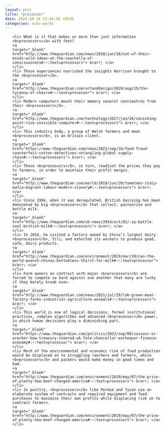 ```yaml
---
layout: post
title: "processor"
date: 2023-10-10 12:34:56 +0530
categories: auto-words
---
```

<ol>

    <li> What is it that makes us more than just information <b>processors</b> with feet?
    <a 
    target="_blank" 
    href="http://www.theguardian.com/news/2018/jun/19/out-of-their-minds-wild-ideas-at-the-coachella-of-consciousness#:~:text=processors"> &rarr; </a>
    </li>
    <li> Those experiences nourished the insights Harrison brought to the <b>processor</b>.
    <a 
    target="_blank" 
    href="http://www.theguardian.com/artanddesign/2020/aug/25/the-tyranny-of-chairs#:~:text=processor"> &rarr; </a>
    </li>
    <li> Modern computers mount their memory several centimetres from their <b>processors</b>.
    <a 
    target="_blank" 
    href="http://www.theguardian.com/technology/2017/jan/26/vanishing-point-rise-invisible-computer#:~:text=processors"> &rarr; </a>
    </li>
    <li> This industry body, a group of Welsh farmers and meat <b>processors</b>, is an Oritain client.
    <a 
    target="_blank" 
    href="https://www.theguardian.com/news/2021/sep/16/food-fraud-counterfeit-cotton-detectives-untangling-global-supply-chain#:~:text=processors"> &rarr; </a>
    </li>
    <li> Those <b>processors</b>, in turn, readjust the prices they pay to farmers, in order to maintain their profit margin.
    <a 
    target="_blank" 
    href="http://www.theguardian.com/world/2019/jun/20/tomatoes-italy-mafia-migrant-labour-modern-slavery#:~:text=processors"> &rarr; </a>
    </li>
    <li> Since 1994, when it was deregulated, British dairying has been dominated by big <b>processors</b> that collect, pasteurise and bottle milk.
    <a 
    target="_blank" 
    href="http://www.theguardian.com/uk-news/2014/oct/02/-sp-battle-soul-british-milk#:~:text=processors"> &rarr; </a>
    </li>
    <li> In 2014, he visited a factory owned by China’s largest dairy <b>processor</b>, Yili, and exhorted its workers to produce good, safe, dairy products.
    <a 
    target="_blank" 
    href="http://www.theguardian.com/environment/2019/mar/29/can-the-world-quench-chinas-bottomless-thirst-for-milk#:~:text=processor"> &rarr; </a>
    </li>
    <li> Farm owners on contract with major <b>processors</b> are forced to compete so hard against one another that many are lucky if they barely break even.
    <a 
    target="_blank" 
    href="http://www.theguardian.com/news/2021/jul/29/lab-grown-meat-factory-farms-industrial-agriculture-animals#:~:text=processors"> &rarr; </a>
    </li>
    <li> This world is one of logical decisions, formal institutional practices, complex algorithms and advanced <b>processor</b> power, in which human decisions play a diminishing part.
    <a 
    target="_blank" 
    href="https://www.theguardian.com/politics/2022/sep/08/saviour-or-wrecker-how-treasury-steered-uk-fate-chancellor-exchequer-finance-economy#:~:text=processor"> &rarr; </a>
    </li>
    <li> Much of the environmental and economic risk of food production would be displaced on to struggling ranchers and farmers, while <b>processors</b> and packers would make money in good times and bad.
    <a 
    target="_blank" 
    href="http://www.theguardian.com/environment/2019/may/07/the-price-of-plenty-how-beef-changed-america#:~:text=processors"> &rarr; </a>
    </li>
    <li> In poultry, <b>processors</b> like Perdue and Tyson use an elaborate system of contracts and required equipment and feed purchases to maximise their own profits while displacing risk on to contract farmers.
    <a 
    target="_blank" 
    href="http://www.theguardian.com/environment/2019/may/07/the-price-of-plenty-how-beef-changed-america#:~:text=processors"> &rarr; </a>
    </li>